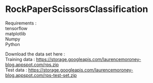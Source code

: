 # RockPaperScissorsClassification

Requirements :  
tensorflow  
matplotlib  
Numpy  
Python  

Download the data set here :  
Training data : https://storage.googleapis.com/laurencemoroney-blog.appspot.com/rps.zip  
Test data : https://storage.googleapis.com/laurencemoroney-blog.appspot.com/rps-test-set.zip
